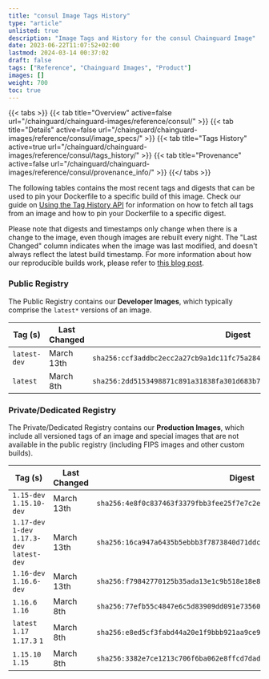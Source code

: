 ```yaml
---
title: "consul Image Tags History"
type: "article"
unlisted: true
description: "Image Tags and History for the consul Chainguard Image"
date: 2023-06-22T11:07:52+02:00
lastmod: 2024-03-14 00:37:02
draft: false
tags: ["Reference", "Chainguard Images", "Product"]
images: []
weight: 700
toc: true
---
```


{{< tabs >}}
{{< tab title="Overview" active=false url="/chainguard/chainguard-images/reference/consul/" >}}
{{< tab title="Details" active=false url="/chainguard/chainguard-images/reference/consul/image_specs/" >}}
{{< tab title="Tags History" active=true url="/chainguard/chainguard-images/reference/consul/tags_history/" >}}
{{< tab title="Provenance" active=false url="/chainguard/chainguard-images/reference/consul/provenance_info/" >}}
{{</ tabs >}}

The following tables contains the most recent tags and digests that can be used to pin your Dockerfile to a specific build of this image. Check our guide on [Using the Tag History API](/chainguard/chainguard-images/using-the-tag-history-api/) for information on how to fetch all tags from an image and how to pin your Dockerfile to a specific digest.

Please note that digests and timestamps only change when there is a change to the image, even though images are rebuilt every night. The "Last Changed" column indicates when the image was last modified, and doesn't always reflect the latest build timestamp. For more information about how our reproducible builds work, please refer to [this blog post](https://www.chainguard.dev/unchained/reproducing-chainguards-reproducible-image-builds).

### Public Registry
The Public Registry contains our **Developer Images**, which typically comprise the `latest*` versions of an image.

| Tag (s)       | Last Changed | Digest                                                                    |
|---------------|--------------|---------------------------------------------------------------------------|
|  `latest-dev` | March 13th   | `sha256:ccf3addbc2ecc2a27cb9a1dc11fc75a28409627c4fccb1381c0a5cf6d1a1cbbf` |
|  `latest`     | March 8th    | `sha256:2dd5153498871c891a31838fa301d683b7a8f184c37df9b33c1950fef9b99c45` |


### Private/Dedicated Registry
The Private/Dedicated Registry contains our **Production Images**, which include all versioned tags of an image and special images that are not available in the public registry (including FIPS images and other custom builds).

| Tag (s)                                       | Last Changed | Digest                                                                    |
|-----------------------------------------------|--------------|---------------------------------------------------------------------------|
|  `1.15-dev` `1.15.10-dev`                     | March 13th   | `sha256:4e8f0c837463f3379fbb3fee25f7e7c2e107465609aadaa39e06683483639101` |
|  `1.17-dev` `1-dev` `1.17.3-dev` `latest-dev` | March 13th   | `sha256:16ca947a6435b5ebbb3f7873840d71ddcf03af75b7bb49903e6a78bea3c942f9` |
|  `1.16-dev` `1.16.6-dev`                      | March 13th   | `sha256:f79842770125b35ada13e1c9b518e18e8785c74baadfb8d7b4991ac7d4f3f5c6` |
|  `1.16.6` `1.16`                              | March 8th    | `sha256:77efb55c4847e6c5d83909dd091e73560d34bf113cc28cce525fd9a8a0c3f05c` |
|  `latest` `1.17` `1.17.3` `1`                 | March 8th    | `sha256:e8ed5cf3fabd44a20e1f9bbb921aa9ce9ae46de3df4f97b356e27321bfeb5ec4` |
|  `1.15.10` `1.15`                             | March 8th    | `sha256:3382e7ce1213c706f6ba062e8ffcd7dadd4a29a421ec0074109c535a60e934e3` |

